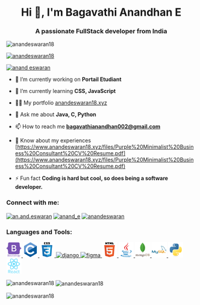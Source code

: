<h1 align="center">Hi 👋, I'm Bagavathi Anandhan E</h1>
<h3 align="center">A passionate FullStack developer from India</h3>

<p align="left"> <img src="https://komarev.com/ghpvc/?username=anandeswaran18&label=Profile%20views&color=0e75b6&style=flat" alt="anandeswaran18" /> </p>

<p align="left"> <a href="https://github.com/ryo-ma/github-profile-trophy"><img src="https://github-profile-trophy.vercel.app/?username=anandeswaran18" alt="anandeswaran18" /></a> </p>

<p align="left"> <a href="https://twitter.com/anand eswaran" target="blank"><img src="https://img.shields.io/twitter/follow/anand eswaran?logo=twitter&style=for-the-badge" alt="anand eswaran" /></a> </p>

- 🔭 I’m currently working on **Portail Etudiant**

- 🌱 I’m currently learning **CSS, JavaScript**

- 👨‍💻 My portfolio [anandeswaran18.xyz](anandeswaran18.xyz)

- 💬 Ask me about **Java, C, Python**

- 📫 How to reach me **bagavathianandhan002@gmail.com**

- 📄 Know about my experiences [https://www.anandeswaran18.xyz/files/Purple%20Minimalist%20Business%20Consultant%20CV%20Resume.pdf](https://www.anandeswaran18.xyz/files/Purple%20Minimalist%20Business%20Consultant%20CV%20Resume.pdf)

- ⚡ Fun fact **Coding is hard but cool, so does being a software developer.**

<h3 align="left">Connect with me:</h3>
<p align="left">
<!-- <a href="https://twitter.com/anand eswaran" target="blank"><img align="center" src="https://raw.githubusercontent.com/rahuldkjain/github-profile-readme-generator/master/src/images/icons/Social/twitter.svg" alt="anand eswaran" height="30" width="40" /></a> -->
<a href="https://instagram.com/an.and.eswaran" target="blank"><img align="center" src="https://raw.githubusercontent.com/rahuldkjain/github-profile-readme-generator/master/src/images/icons/Social/instagram.svg" alt="an.and.eswaran" height="30" width="40" /></a>
<a href="https://www.codechef.com/users/anand_e" target="blank"><img align="center" src="https://cdn.jsdelivr.net/npm/simple-icons@3.1.0/icons/codechef.svg" alt="anand_e" height="30" width="40" /></a>
<a href="https://www.leetcode.com/anandeswaran" target="blank"><img align="center" src="https://raw.githubusercontent.com/rahuldkjain/github-profile-readme-generator/master/src/images/icons/Social/leet-code.svg" alt="anandeswaran" height="30" width="40" /></a>
</p>

<h3 align="left">Languages and Tools:</h3>
<p align="left"> <a href="https://getbootstrap.com" target="_blank" rel="noreferrer"> <img src="https://raw.githubusercontent.com/devicons/devicon/master/icons/bootstrap/bootstrap-plain-wordmark.svg" alt="bootstrap" width="40" height="40"/> </a> <a href="https://www.cprogramming.com/" target="_blank" rel="noreferrer"> <img src="https://raw.githubusercontent.com/devicons/devicon/master/icons/c/c-original.svg" alt="c" width="40" height="40"/> </a> <a href="https://www.w3schools.com/css/" target="_blank" rel="noreferrer"> <img src="https://raw.githubusercontent.com/devicons/devicon/master/icons/css3/css3-original-wordmark.svg" alt="css3" width="40" height="40"/> </a> <a href="https://www.djangoproject.com/" target="_blank" rel="noreferrer"> <img src="https://cdn.worldvectorlogo.com/logos/django.svg" alt="django" width="40" height="40"/> </a> <a href="https://www.figma.com/" target="_blank" rel="noreferrer"> <img src="https://www.vectorlogo.zone/logos/figma/figma-icon.svg" alt="figma" width="40" height="40"/> </a> <a href="https://www.w3.org/html/" target="_blank" rel="noreferrer"> <img src="https://raw.githubusercontent.com/devicons/devicon/master/icons/html5/html5-original-wordmark.svg" alt="html5" width="40" height="40"/> </a> <a href="https://www.java.com" target="_blank" rel="noreferrer"> <img src="https://raw.githubusercontent.com/devicons/devicon/master/icons/java/java-original.svg" alt="java" width="40" height="40"/> </a> <a href="https://www.mongodb.com/" target="_blank" rel="noreferrer"> <img src="https://raw.githubusercontent.com/devicons/devicon/master/icons/mongodb/mongodb-original-wordmark.svg" alt="mongodb" width="40" height="40"/> </a> <a href="https://www.mysql.com/" target="_blank" rel="noreferrer"> <img src="https://raw.githubusercontent.com/devicons/devicon/master/icons/mysql/mysql-original-wordmark.svg" alt="mysql" width="40" height="40"/> </a> <a href="https://www.python.org" target="_blank" rel="noreferrer"> <img src="https://raw.githubusercontent.com/devicons/devicon/master/icons/python/python-original.svg" alt="python" width="40" height="40"/> </a> <a href="https://reactjs.org/" target="_blank" rel="noreferrer"> <img src="https://raw.githubusercontent.com/devicons/devicon/master/icons/react/react-original-wordmark.svg" alt="react" width="40" height="40"/> </a> </p>

<p><img align="left" src="https://github-readme-stats.vercel.app/api/top-langs?username=anandeswaran18&show_icons=true&locale=en&layout=compact" alt="anandeswaran18" /></p>

<p>&nbsp;<img align="center" src="https://github-readme-stats.vercel.app/api?username=anandeswaran18&show_icons=true&locale=en" alt="anandeswaran18" /></p>

<p><img align="center" src="https://github-readme-streak-stats.herokuapp.com/?user=anandeswaran18&" alt="anandeswaran18" /></p>
